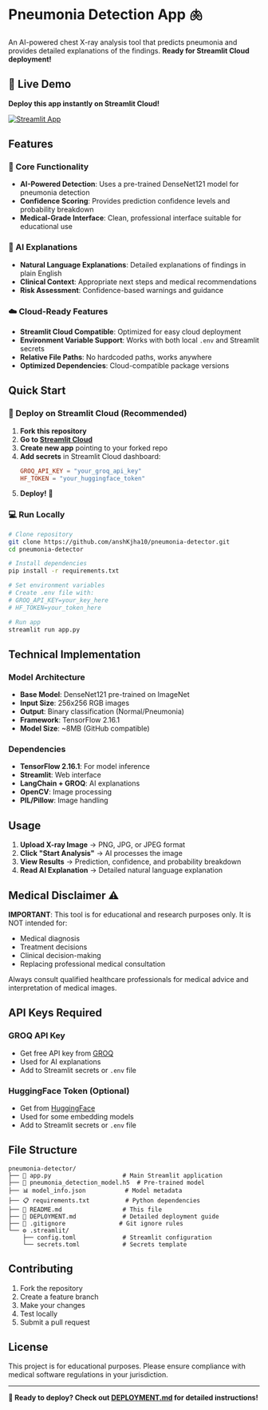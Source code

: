 # Pneumonia Detection App 🫁

An AI-powered chest X-ray analysis tool that predicts pneumonia and provides detailed explanations of the findings. **Ready for Streamlit Cloud deployment!**

## 🌟 Live Demo
**Deploy this app instantly on Streamlit Cloud!** 

[![Streamlit App](https://static.streamlit.io/badges/streamlit_badge_black_white.svg)]([https://share.streamlit.io](https://pneumonia-detection-ai-glrdwwxg2aquq7qx68appyb.streamlit.app/))

## Features

### 🔬 Core Functionality
- **AI-Powered Detection**: Uses a pre-trained DenseNet121 model for pneumonia detection
- **Confidence Scoring**: Provides prediction confidence levels and probability breakdown
- **Medical-Grade Interface**: Clean, professional interface suitable for educational use

### 🤖 AI Explanations
- **Natural Language Explanations**: Detailed explanations of findings in plain English
- **Clinical Context**: Appropriate next steps and medical recommendations
- **Risk Assessment**: Confidence-based warnings and guidance

### ☁️ Cloud-Ready Features
- **Streamlit Cloud Compatible**: Optimized for easy cloud deployment
- **Environment Variable Support**: Works with both local `.env` and Streamlit secrets
- **Relative File Paths**: No hardcoded paths, works anywhere
- **Optimized Dependencies**: Cloud-compatible package versions

## Quick Start

### 🚀 Deploy on Streamlit Cloud (Recommended)

1. **Fork this repository**
2. **Go to [Streamlit Cloud](https://share.streamlit.io)**
3. **Create new app** pointing to your forked repo
4. **Add secrets** in Streamlit Cloud dashboard:
   ```toml
   GROQ_API_KEY = "your_groq_api_key"
   HF_TOKEN = "your_huggingface_token"
   ```
5. **Deploy!** 🎉

### 💻 Run Locally

```bash
# Clone repository
git clone https://github.com/anshKjha10/pneumonia-detector.git
cd pneumonia-detector

# Install dependencies
pip install -r requirements.txt

# Set environment variables
# Create .env file with:
# GROQ_API_KEY=your_key_here
# HF_TOKEN=your_token_here

# Run app
streamlit run app.py
```

## Technical Implementation

### Model Architecture
- **Base Model**: DenseNet121 pre-trained on ImageNet
- **Input Size**: 256x256 RGB images
- **Output**: Binary classification (Normal/Pneumonia)
- **Framework**: TensorFlow 2.16.1
- **Model Size**: ~8MB (GitHub compatible)

### Dependencies
- **TensorFlow 2.16.1**: For model inference
- **Streamlit**: Web interface
- **LangChain + GROQ**: AI explanations
- **OpenCV**: Image processing
- **PIL/Pillow**: Image handling

## Usage

1. **Upload X-ray Image** → PNG, JPG, or JPEG format
2. **Click "Start Analysis"** → AI processes the image
3. **View Results** → Prediction, confidence, and probability breakdown
4. **Read AI Explanation** → Detailed natural language explanation

## Medical Disclaimer ⚠️

**IMPORTANT**: This tool is for educational and research purposes only. It is NOT intended for:
- Medical diagnosis
- Treatment decisions
- Clinical decision-making
- Replacing professional medical consultation

Always consult qualified healthcare professionals for medical advice and interpretation of medical images.

## API Keys Required

### GROQ API Key
- Get free API key from [GROQ](https://console.groq.com)
- Used for AI explanations
- Add to Streamlit secrets or `.env` file

### HuggingFace Token (Optional)
- Get from [HuggingFace](https://huggingface.co/settings/tokens)
- Used for some embedding models
- Add to Streamlit secrets or `.env` file

## File Structure

```
pneumonia-detector/
├── 📄 app.py                    # Main Streamlit application
├── 🧠 pneumonia_detection_model.h5  # Pre-trained model
├── 📊 model_info.json           # Model metadata
├── 📋 requirements.txt          # Python dependencies
├── 📖 README.md                 # This file
├── 🚀 DEPLOYMENT.md             # Detailed deployment guide
├── 🚫 .gitignore               # Git ignore rules
└── ⚙️ .streamlit/
    ├── config.toml             # Streamlit configuration
    └── secrets.toml            # Secrets template
```

## Contributing

1. Fork the repository
2. Create a feature branch
3. Make your changes
4. Test locally
5. Submit a pull request

## License

This project is for educational purposes. Please ensure compliance with medical software regulations in your jurisdiction.

---

**🎯 Ready to deploy? Check out [DEPLOYMENT.md](DEPLOYMENT.md) for detailed instructions!**
